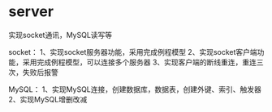 # server
实现socket通讯，MySQL读写等


socket：
1、实现socket服务器功能，采用完成例程模型
2、实现socket客户端功能，采用完成例程模型，可以连接多个服务器
3、实现客户端的断线重连，重连三次，失败后报警

MySQL：
1、实现MySQL连接，创建数据库，数据表，创建外键、索引、触发器
2、实现MySQL增删改减
